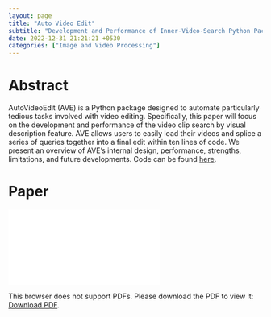 ```yaml
---
layout: page
title: "Auto Video Edit"
subtitle: "Development and Performance of Inner-Video-Search Python Package"
date: 2022-12-31 21:21:21 +0530
categories: ["Image and Video Processing"]
---
```


# Abstract
AutoVideoEdit (AVE) is a Python package designed to automate particularly tedious tasks involved with video editing. Specifically, this paper will focus on the development and performance of the video clip search by visual description feature. AVE allows users to easily load their videos and splice a series of queries together into a final edit within ten lines of code. We present an overview of AVE’s internal design, performance, strengths, limitations, and future developments. Code can be found [here](https://github.com/GaneshPimpale/AutoVideoEdit).

# Paper
<object data="{{'/assets/pdf/AVE.pdf' | prepend: site.baseurl}}" type="application/pdf" width="800px" height="1100px">
    <embed src="{{'/assets/pdf/AVE.pdf' | prepend: site.baseurl}}">
        <p>This browser does not support PDFs. Please download the PDF to view it: <a href="{{'/assets/pdf/AVE.pdf' | prepend: site.baseurl}}">Download PDF</a>.</p>
    </embed>
</object>